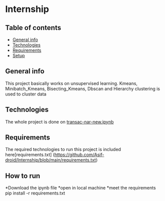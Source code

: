 # Internship

## Table of contents
* [General info](#general-info)
* [Technologies](#technologies)
* [Requirements](#requirements)
* [Setup](#setup)

## General info
This project basically works on unsupervised learning. Kmeans, Minibatch_Kmeans, Bisecting_Kmeans, Dbscan and Hierarchy clustering is used to cluster data
	
## Technologies
The whole project is done on [transac-nar-new.ipynb](https://github.com/Asif-droid/Internship/blob/main/transac-nar-new.ipynb)
## Requirements
The required technologies to run this project is included here[requirements.txt] (https://github.com/Asif-droid/Internship/blob/main/requirements.txt)

## How to run
*Download the ipynb file 
*open in local machine
*meet the requirements
	pip install -r requirements.txt





